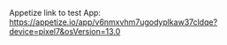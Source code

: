 Appetize link to test App: https://appetize.io/app/v6nmxvhm7ugodyplkaw37cldqe?device=pixel7&osVersion=13.0
